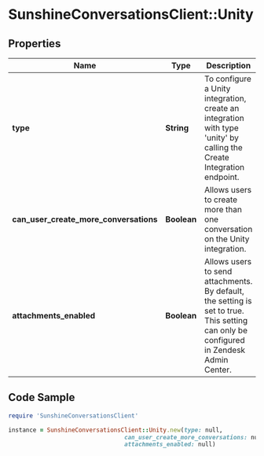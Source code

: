 # SunshineConversationsClient::Unity

## Properties

Name | Type | Description | Notes
------------ | ------------- | ------------- | -------------
**type** | **String** | To configure a Unity integration, create an integration with type &#39;unity&#39; by calling the Create Integration endpoint.  | [optional] [default to &#39;unity&#39;]
**can_user_create_more_conversations** | **Boolean** | Allows users to create more than one conversation on the Unity integration. | [optional] 
**attachments_enabled** | **Boolean** | Allows users to send attachments. By default, the setting is set to true. This setting can only be configured in Zendesk Admin Center.  | [optional] [readonly] 

## Code Sample

```ruby
require 'SunshineConversationsClient'

instance = SunshineConversationsClient::Unity.new(type: null,
                                 can_user_create_more_conversations: null,
                                 attachments_enabled: null)
```


